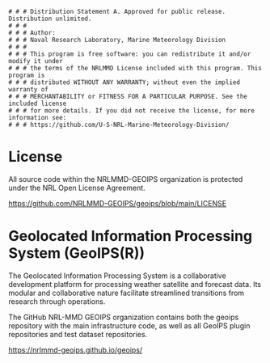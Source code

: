     # # # Distribution Statement A. Approved for public release. Distribution unlimited.
    # # #
    # # # Author:
    # # # Naval Research Laboratory, Marine Meteorology Division
    # # #
    # # # This program is free software: you can redistribute it and/or modify it under
    # # # the terms of the NRLMMD License included with this program. This program is
    # # # distributed WITHOUT ANY WARRANTY; without even the implied warranty of
    # # # MERCHANTABILITY or FITNESS FOR A PARTICULAR PURPOSE. See the included license
    # # # for more details. If you did not receive the license, for more information see:
    # # # https://github.com/U-S-NRL-Marine-Meteorology-Division/

# License

All source code within the NRLMMD-GEOIPS organization is protected under the
NRL Open License Agreement.

https://github.com/NRLMMD-GEOIPS/geoips/blob/main/LICENSE


# Geolocated Information Processing System (GeoIPS(R))

The Geolocated Information Processing System is a collaborative development platform
for processing weather satellite and forecast data.
Its modular and collaborative nature facilitate streamlined transitions
from research through operations.

The GitHub NRL-MMD GEOIPS organization contains both the geoips repository with the
main infrastructure code, as well as all GeoIPS plugin repositories and test dataset
repositories.

https://nrlmmd-geoips.github.io/geoips/
